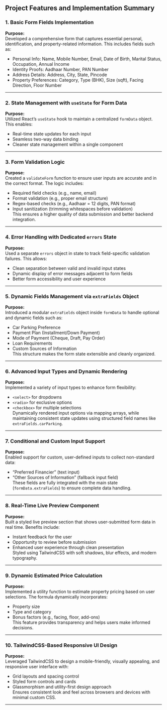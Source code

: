 

##  Project Features and Implementation Summary

### 1. **Basic Form Fields Implementation**  
**Purpose:**  
Developed a comprehensive form that captures essential personal, identification, and property-related information. This includes fields such as:  
- Personal Info: Name, Mobile Number, Email, Date of Birth, Marital Status, Occupation, Annual Income  
- Identity Proofs: Aadhaar Number, PAN Number  
- Address Details: Address, City, State, Pincode  
- Property Preferences: Category, Type (BHK), Size (sqft), Facing Direction, Floor Number  

---

### 2. **State Management with `useState` for Form Data**  
**Purpose:**  
Utilized React’s `useState` hook to maintain a centralized `formData` object. This enables:  
- Real-time state updates for each input  
- Seamless two-way data binding  
- Cleaner state management within a single component  

---

### 3. **Form Validation Logic**  
**Purpose:**  
Created a `validateForm` function to ensure user inputs are accurate and in the correct format. The logic includes:  
- Required field checks (e.g., name, email)  
- Format validation (e.g., proper email structure)  
- Regex-based checks (e.g., Aadhaar = 12 digits, PAN format)  
- Input sanitization (trimming whitespaces before validation)  
This ensures a higher quality of data submission and better backend integration.

---

### 4. **Error Handling with Dedicated `errors` State**  
**Purpose:**  
Used a separate `errors` object in state to track field-specific validation failures. This allows:  
- Clean separation between valid and invalid input states  
- Dynamic display of error messages adjacent to form fields  
- Better form accessibility and user experience  

---

### 5. **Dynamic Fields Management via `extraFields` Object**  
**Purpose:**  
Introduced a modular `extraFields` object inside `formData` to handle optional and dynamic fields such as:  
- Car Parking Preference  
- Payment Plan (Installment/Down Payment)  
- Mode of Payment (Cheque, Draft, Pay Order)  
- Loan Requirements  
- Custom Sources of Information  
This structure makes the form state extensible and cleanly organized.

---

### 6. **Advanced Input Types and Dynamic Rendering**  
**Purpose:**  
Implemented a variety of input types to enhance form flexibility:  
- `<select>` for dropdowns  
- `<radio>` for exclusive options  
- `<checkbox>` for multiple selections  
Dynamically rendered input options via mapping arrays, while maintaining consistent state updates using structured field names like `extraFields.carParking`.

---

### 7. **Conditional and Custom Input Support**  
**Purpose:**  
Enabled support for custom, user-defined inputs to collect non-standard data:  
- “Preferred Financier” (text input)  
- “Other Sources of Information” (fallback input field)  
These fields are fully integrated with the main state (`formData.extraFields`) to ensure complete data handling.

---

### 8. **Real-Time Live Preview Component**  
**Purpose:**  
Built a styled live preview section that shows user-submitted form data in real time. Benefits include:  
- Instant feedback for the user  
- Opportunity to review before submission  
- Enhanced user experience through clean presentation  
Styled using TailwindCSS with soft shadows, blur effects, and modern typography.

---

### 9. **Dynamic Estimated Price Calculation**  
**Purpose:**  
Implemented a utility function to estimate property pricing based on user selections. The formula dynamically incorporates:  
- Property size  
- Type and category  
- Bonus factors (e.g., facing, floor, add-ons)  
This feature provides transparency and helps users make informed decisions.

---

### 10. **TailwindCSS-Based Responsive UI Design**  
**Purpose:**  
Leveraged TailwindCSS to design a mobile-friendly, visually appealing, and responsive user interface with:  
- Grid layouts and spacing control  
- Styled form controls and cards  
- Glassmorphism and utility-first design approach  
Ensures consistent look and feel across browsers and devices with minimal custom CSS.

---


